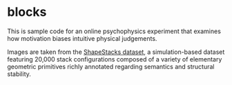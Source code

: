 # blocks

This is sample code for an online psychophysics experiment that examines how motivation biases intuitive physical judgements.

Images are taken from the [ShapeStacks dataset](https://ogroth.github.io/shapestacks/), a simulation-based dataset featuring 20,000 stack configurations composed of a variety of elementary geometric primitives richly annotated regarding semantics and structural stability.
